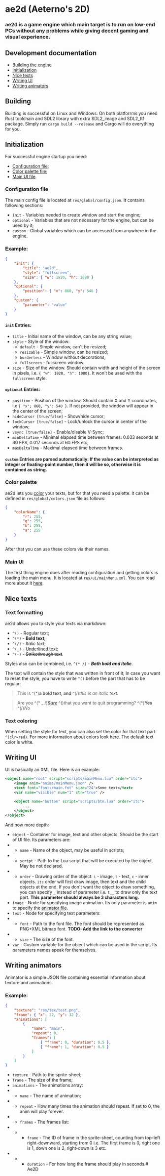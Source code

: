 # ae2d (Aeterno's 2D)
### ae2d is a game engine which main target is to run on low-end PCs without any problems while giving decent gaming and visual experience.

## Development documentation

- [Building the engine](#building)
- [Initialization](#initialization)
- [Nice texts](#nice-texts)
- [Writing UI](#writing-ui)
- [Writing animators](#writing-animators)

## Building
Building is successful on Linux and Windows. On both platforrms you need Rust toolchain and SDL2 library with extra SDL2_image and SDL2_ttf package. Simply run `cargo build --release` and Cargo will do everything for you.

## Initialization
For successful engine startup you need:
- [Configuration file](#configuration-file);
- [Color palette file](#color-palette);
- [Main UI file](#main-ui).


### Configuration file
The main config file is located at `res/global/config.json`. It contains following sections:
- `init` - Variables needed to create window and start the engine;
- `optional` - Variables that are not necessary for the engine, but can be used by it;
- `custom` - Global variables which can be accessed from anywhere in the engine.

### Example:
```json
{
	"init": {
		"title": "ae2d",
		"style": "fullscreen",
		"size": { "w": 1920, "h": 1080 }
	},
	"optional": {
		"position": { "x": 860, "y": 540 }
	},
	"custom": {
	    "parameter": "value"
	}
}
```

#### `init` Entries:
- `title` - Initial name of the window, can be any string value;
- `style` - Style of the window:
	- `default` - Simple window, can't be resized;
	- `resizable` - Simple window, can be resized;
	- `borderless` - Window without decorations;
	- `fullscreen` - fullscreen window.
- `size` - Size of the window. Should contain width and height of the screen in pixels, i.e. `{ "w": 1920, "h": 1080}`. It won't be used with the `fullscreen` style.
#### `optional` Entries:
- `position` - Position of the window. Should contain X and Y coordinates, i.e `{ "x"; 860, "y": 540 }`. If not provided, the window will appear in the center of the screen;
- `hideCursor [true/false]` - Show/hide cursor;
- `lockCursor [true/false]` - Lock/unlock the cursor in center of the window;
- `vsync [true/false]` - Enable/disable V-Sync;
- `minDeltaTime` - Minimal elapsed time between frames: 0.033 seconds at 30 FPS, 0.017 seconds at 60 FPS etc;
- `maxDeltaTime` - Maximal elapsed time between frames.
#### `custom` Entries are parsed automatically: If the value can be interpreted as integer or floating-point number, then it will be so, otherwise it is contained as string.

### Color palette
ae2d lets you [color](#text-coloring) your texts, but for that you need a palette. It can be defined in `res/global/colors.json` file as follows:

```json
{
	"colorName": {
		"r": 255,
		"g": 255,
		"b": 255,
		"a": 255
	}
}
```

After that you can use these colors via their names.

### Main UI

The first thing engine does after reading configuration and getting colors is loading the main menu. It is located at `res/ui/mainMenu.xml`. You can read more about it [here](#writing-ui).

## Nice texts

### Text formatting

ae2d allows you to style your texts via markdown:
- `^()` - Regular text;
- `^(*)` - **Bold text**;
- `^(/)` - *Italic text*;
- `^(_)` - <ins>Underlined text</ins>;
- `^(-)` - ~~Strikethrough text~~.

Styles also can be combined, i.e. `^(* /)` - ***Both bold and italic***.

The text will contain the style that was written in front of it; In case you want to reset the style, you have to write `^()` before the part that has to be regular:
> This is ^(*)**a bold text, and** ^(/)*this is an italic text.*

> Are you ^(* _ /)***<ins>Sure</ins>*** ^()that you want to quit programming? ^(*)**Yes** ^(/)*No*

### Text coloring

When setting the style for text, you can also set the color for that text part: `^(clr=red)`. For more information about colors look [here](#color-palette). The default text color is white.

## Writing UI
UI is basically an XML file. Here is an example:
```xml
<object name="root" script="scripts/mainMenu.lua" order="itc">
	<image anim="anims/mainMenu.json" />
	<text font="fonts/main.fnt" size="24">Some text</text>
	<var name="visible" num="1" str="true" />
	
	<object name="button" script="scripts/btn.lua" order="itc">
		...
	</object>
</object>
```

And now more depth:
- `object` - Container for image, text and other objects. Should be the start of UI file. Its parameters are:
- - `name` - Name of the object, may be useful in scripts;
- - `script` - Path to the Lua script that will be executed by the object. May be not declared.
- - `order` - Drawing order of the object: `i` - image, `t` - text, `c` - inner objects. `itc` order will first draw image, then text and the child objects at the end. If you don't want the object to draw something, you can specify `_` instead of parameter i.e. `t__` to draw only the text part. **This parameter should always be 3 characters long.**
- `image` - Node for specifying image animation. Its only parameter is `anim` to specify the [animator file](#writing-animators).
- `text` - Node for specifying text parameters:
- - `font` - Path to the font file. The font should be represented as PNG+XML bitmap font. **TODO: Add the link to the converter**
- - `size` - The size of the font.
- `var` - Custom variable for the object which can be used in the script. Its parameters names speak for themselves.

## Writing animators
Animator is a simple JSON file containing essential information about texture and animations.
### Example:
```json
{
	"texture": "res/tex/test.png",
	"frame": { "x": 32, "y": 32 },
	"animations": [
		{
			"name": "main",
			"repeat": 0,
			"frames": [
				{ "frame": 0, "duration": 0.5 },
				{ "frame": 1, "duration": 0.5 }
			]
		}
	]
}
```

- `texture` - Path to the sprite-sheet;
- `frame` - The size of the frame;
- `animations` - The animations array:
- - `name` - The name of animation;
- - `repeat` - How many times the animation should repeat. If set to 0, the anim will play forever.
- - `frames` - The frames list:
- - - `frame` - The ID of frame in the sprite-sheet, counting from top-left right-downward, starting from 0 i.e. The first frame is 0, right one is 1, down one is 2, right-down is 3 etc.
- - - `duration` - For how long the frame should play in seconds.# Ae2D
